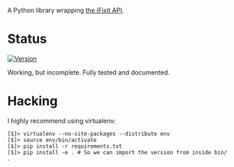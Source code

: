 A Python library wrapping [the iFixit API].

[the iFixit API]: https://www.ifixit.com/api/2.0/doc

# Status

[![Version](https://img.shields.io/pypi/v/pyfixit.svg)](https://crate.io/packages/pyfixit)

Working, but incomplete.  Fully tested and documented.

# Hacking

I highly recommend using virtualenv:

    [$]> virtualenv --no-site-packages --distribute env
    [$]> source env/bin/activate
    [$]> pip install -r requirements.txt
    [$]> pip install -e . # So we can import the version from inside bin/ .

